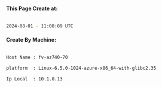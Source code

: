 
   
#### This Page Create at:

```bash

2024-08-01 - 11:08:09 UTC

```

#### Create By Machine:

```bash

Host Name : fv-az740-70

platform  : Linux-6.5.0-1024-azure-x86_64-with-glibc2.35

Ip Local  : 10.1.0.13

```

